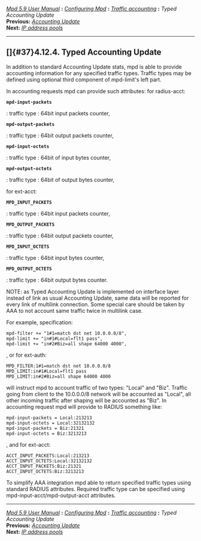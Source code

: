 [*Mpd 5.9 User Manual*](README.md) **:** [*Configuring Mpd*](mpd17.md)
**:** [*Traffic accounting*](mpd33.md) **:** *Typed Accounting
Update*\
**Previous:** [*Accounting Update*](mpd36.md)\
**Next:** [*IP address pools*](mpd38.md)

------------------------------------------------------------------------

## []{#37}4.12.4. Typed Accounting Update

In addition to standard Accounting Update stats, mpd is able to provide
accounting information for any specified traffic types. Traffic types
may be defined using optional third component of mpd-limit\'s left part.

In accounting requests mpd can provide such attributes: for radius-acct:

**`mpd-input-packets`**

:   traffic type : 64bit input packets counter,

**`mpd-output-packets`**

:   traffic type : 64bit output packets counter,

**`mpd-input-octets`**

:   traffic type : 64bit of input bytes counter,

**`mpd-output-octets`**

:   traffic type : 64bit of output bytes counter,

for ext-acct:

**`MPD_INPUT_PACKETS`**

:   traffic type : 64bit input packets counter,

**`MPD_OUTPUT_PACKETS`**

:   traffic type : 64bit output packets counter,

**`MPD_INPUT_OCTETS`**

:   traffic type : 64bit input bytes counter,

**`MPD_OUTPUT_OCTETS`**

:   traffic type : 64bit output bytes counter.

NOTE: as Typed Accounting Update is implemented on interface layer
instead of link as usual Accounting Update, same data will be reported
for every link of multilink connection. Some special care should be
taken by AAA to not account same traffic twice in multilink case.

For example, specification:

    mpd-filter += "1#1=match dst net 10.0.0.0/8",
    mpd-limit += "in#1#Local=flt1 pass",
    mpd-limit += "in#2#Biz=all shape 64000 4000",

, or for ext-auth:

    MPD_FILTER:1#1=match dst net 10.0.0.0/8
    MPD_LIMIT:in#1#Local=flt1 pass
    MPD_LIMIT:in#2#Biz=all shape 64000 4000

will instruct mpd to account traffic of two types: \"Local\" and
\"Biz\". Traffic going from client to the 10.0.0.0/8 network will be
accounted as \"Local\", all other incoming traffic after shaping will be
accounted as \"Biz\". In accounting request mpd will provide to RADIUS
something like:

    mpd-input-packets = Local:213213
    mpd-input-octets = Local:32132132
    mpd-input-packets = Biz:21321
    mpd-input-octets = Biz:3213213

, and for ext-acct:

    ACCT_INPUT_PACKETS:Local:213213
    ACCT_INPUT_OCTETS:Local:32132132
    ACCT_INPUT_PACKETS:Biz:21321
    ACCT_INPUT_OCTETS:Biz:3213213

To simplify AAA integration mpd able to return specified traffic types
using standard RADIUS attributes. Required traffic type can be specified
using mpd-input-acct/mpd-output-acct attributes.

------------------------------------------------------------------------

[*Mpd 5.9 User Manual*](README.md) **:** [*Configuring Mpd*](mpd17.md)
**:** [*Traffic accounting*](mpd33.md) **:** *Typed Accounting
Update*\
**Previous:** [*Accounting Update*](mpd36.md)\
**Next:** [*IP address pools*](mpd38.md)
